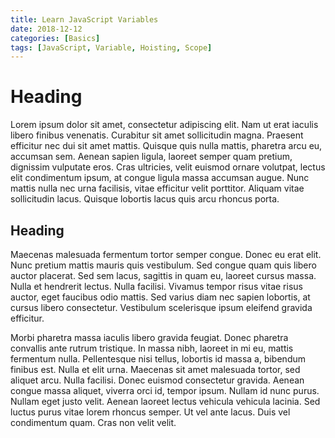 ```yaml
---
title: Learn JavaScript Variables
date: 2018-12-12
categories: [Basics]
tags: [JavaScript, Variable, Hoisting, Scope]
---
```


# Heading

Lorem ipsum dolor sit amet, consectetur adipiscing elit. Nam ut erat iaculis libero finibus venenatis. Curabitur sit amet sollicitudin magna. Praesent efficitur nec dui sit amet mattis. Quisque quis nulla mattis, pharetra arcu eu, accumsan sem. Aenean sapien ligula, laoreet semper quam pretium, dignissim vulputate eros. Cras ultricies, velit euismod ornare volutpat, lectus elit condimentum ipsum, at congue ligula massa accumsan augue. Nunc mattis nulla nec urna facilisis, vitae efficitur velit porttitor. Aliquam vitae sollicitudin lacus. Quisque lobortis lacus quis arcu rhoncus porta.

## Heading

Maecenas malesuada fermentum tortor semper congue. Donec eu erat elit. Nunc pretium mattis mauris quis vestibulum. Sed congue quam quis libero auctor placerat. Sed sem lacus, sagittis in quam eu, laoreet cursus massa. Nulla et hendrerit lectus. Nulla facilisi. Vivamus tempor risus vitae risus auctor, eget faucibus odio mattis. Sed varius diam nec sapien lobortis, at cursus libero consectetur. Vestibulum scelerisque ipsum eleifend gravida efficitur.

Morbi pharetra massa iaculis libero gravida feugiat. Donec pharetra convallis ante rutrum tristique. In massa nibh, laoreet in mi eu, mattis fermentum nulla. Pellentesque nisi tellus, lobortis id massa a, bibendum finibus est. Nulla et elit urna. Maecenas sit amet malesuada tortor, sed aliquet arcu. Nulla facilisi. Donec euismod consectetur gravida. Aenean congue massa aliquet, viverra orci id, tempor ipsum. Nullam id nunc purus. Nullam eget justo velit. Aenean laoreet lectus vehicula vehicula lacinia. Sed luctus purus vitae lorem rhoncus semper. Ut vel ante lacus. Duis vel condimentum quam. Cras non velit velit.







